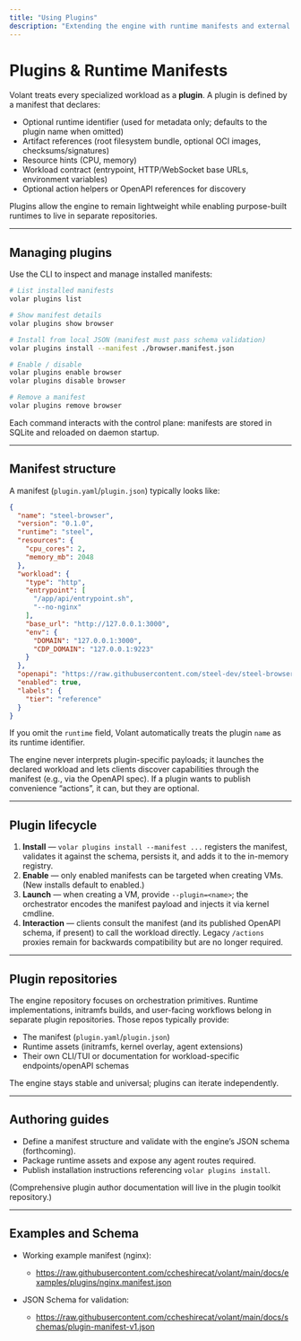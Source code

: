 ```yaml
---
title: "Using Plugins"
description: "Extending the engine with runtime manifests and external runtimes."
---
```


# Plugins & Runtime Manifests

Volant treats every specialized workload as a **plugin**. A plugin is defined by a manifest that declares:

- Optional runtime identifier (used for metadata only; defaults to the plugin name when omitted)
- Artifact references (root filesystem bundle, optional OCI images, checksums/signatures)
- Resource hints (CPU, memory)
- Workload contract (entrypoint, HTTP/WebSocket base URLs, environment variables)
- Optional action helpers or OpenAPI references for discovery

Plugins allow the engine to remain lightweight while enabling purpose-built runtimes to live in separate repositories.

---

## Managing plugins

Use the CLI to inspect and manage installed manifests:

```bash
# List installed manifests
volar plugins list

# Show manifest details
volar plugins show browser

# Install from local JSON (manifest must pass schema validation)
volar plugins install --manifest ./browser.manifest.json

# Enable / disable
volar plugins enable browser
volar plugins disable browser

# Remove a manifest
volar plugins remove browser
```

Each command interacts with the control plane: manifests are stored in SQLite and reloaded on daemon startup.

---

## Manifest structure

A manifest (`plugin.yaml`/`plugin.json`) typically looks like:

```json
{
  "name": "steel-browser",
  "version": "0.1.0",
  "runtime": "steel",
  "resources": {
    "cpu_cores": 2,
    "memory_mb": 2048
  },
  "workload": {
    "type": "http",
    "entrypoint": [
      "/app/api/entrypoint.sh",
      "--no-nginx"
    ],
    "base_url": "http://127.0.0.1:3000",
    "env": {
      "DOMAIN": "127.0.0.1:3000",
      "CDP_DOMAIN": "127.0.0.1:9223"
    }
  },
  "openapi": "https://raw.githubusercontent.com/steel-dev/steel-browser/main/api/openapi/schemas.json",
  "enabled": true,
  "labels": {
    "tier": "reference"
  }
}
```

If you omit the `runtime` field, Volant automatically treats the plugin `name` as its runtime identifier.

The engine never interprets plugin-specific payloads; it launches the declared workload and lets clients discover capabilities through the manifest (e.g., via the OpenAPI spec). If a plugin wants to publish convenience “actions”, it can, but they are optional.

---

## Plugin lifecycle

1. **Install** — `volar plugins install --manifest ...` registers the manifest, validates it against the schema, persists it, and adds it to the in-memory registry.
2. **Enable** — only enabled manifests can be targeted when creating VMs. (New installs default to enabled.)
3. **Launch** — when creating a VM, provide `--plugin=<name>`; the orchestrator encodes the manifest payload and injects it via kernel cmdline.
4. **Interaction** — clients consult the manifest (and its published OpenAPI schema, if present) to call the workload directly. Legacy `/actions` proxies remain for backwards compatibility but are no longer required.

---

## Plugin repositories

The engine repository focuses on orchestration primitives. Runtime implementations, initramfs builds, and user-facing workflows belong in separate plugin repositories. Those repos typically provide:

- The manifest (`plugin.yaml`/`plugin.json`)
- Runtime assets (initramfs, kernel overlay, agent extensions)
- Their own CLI/TUI or documentation for workload-specific endpoints/openAPI schemas

The engine stays stable and universal; plugins can iterate independently.

---

## Authoring guides

- Define a manifest structure and validate with the engine’s JSON schema (forthcoming).
- Package runtime assets and expose any agent routes required.
- Publish installation instructions referencing `volar plugins install`.

(Comprehensive plugin author documentation will live in the plugin toolkit repository.)

---

## Examples and Schema

- Working example manifest (nginx):
  - https://raw.githubusercontent.com/ccheshirecat/volant/main/docs/examples/plugins/nginx.manifest.json

- JSON Schema for validation:
  - https://raw.githubusercontent.com/ccheshirecat/volant/main/docs/schemas/plugin-manifest-v1.json

